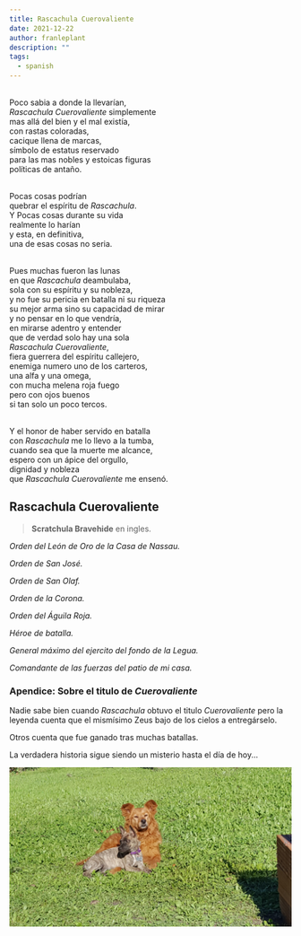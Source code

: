 ```yaml
---
title: Rascachula Cuerovaliente
date: 2021-12-22
author: franleplant
description: ""
tags:
  - spanish
---
```


<br/>Poco sabia a donde la llevarían,
<br/>_Rascachula Cuerovaliente_ simplemente
<br/>mas allá del bien y el mal existía,
<br/>con rastas coloradas,
<br/>cacique llena de marcas,
<br/>símbolo de estatus reservado
<br/>para las mas nobles y estoicas figuras
<br/>políticas de antaño.

<br/>Pocas cosas podrían
<br/>quebrar el espíritu de _Rascachula_.
<br/>Y Pocas cosas durante su vida
<br/>realmente lo harían
<br/>y esta, en definitiva,
<br/>una de esas cosas no seria.

<br/>Pues muchas fueron las lunas
<br/>en que _Rascachula_ deambulaba,
<br/>sola con su espíritu y su nobleza,
<br/>y no fue su pericia en batalla ni su riqueza
<br/>su mejor arma sino su capacidad de mirar
<br/>y no pensar en lo que vendría,
<br/>en mirarse adentro y entender
<br/>que de verdad solo hay una sola
<br/>_Rascachula Cuerovaliente_,
<br/>fiera guerrera del espíritu callejero,
<br/>enemiga numero uno de los carteros,
<br/>una alfa y una omega,
<br/>con mucha melena roja fuego
<br/>pero con ojos buenos
<br/>si tan solo un poco tercos.

<br/>Y el honor de haber servido en batalla
<br/>con _Rascachula_ me lo llevo a la tumba,
<br/>cuando sea que la muerte me alcance,
<br/>espero con un ápice del orgullo,
<br/>dignidad y nobleza
<br/>que _Rascachula Cuerovaliente_ me ensenó.

## Rascachula Cuerovaliente

> **Scratchula Bravehide** en ingles.

_Orden del León de Oro de la Casa de Nassau._

_Orden de San José._

_Orden de San Olaf._

_Orden de la Corona._

_Orden del Águila Roja._

_Héroe de batalla._

_General máximo del ejercito del fondo de la Legua._

_Comandante de las fuerzas del patio de mi casa._

### Apendice: Sobre el titulo de _Cuerovaliente_

Nadie sabe bien cuando _Rascachula_ obtuvo el titulo _Cuerovaliente_ pero
la leyenda cuenta que el mismísimo Zeus bajo de los cielos a entregárselo.

Otros cuenta que fue ganado tras muchas batallas.

La verdadera historia sigue siendo un misterio hasta el día de hoy...

![Rascachula Cuerovaliente](./maichu.jpg)
